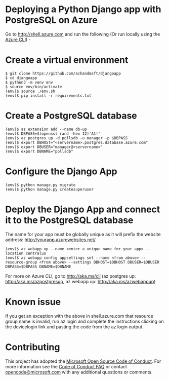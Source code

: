 # Deploying a Python Django app with PostgreSQL on Azure
Go to http://shell.azure.com and run the following (Or run locally using the [Azure CLI](http://aka.ms/cli)) -  

# Create a virtual environment    
    $ git clone https://github.com/achandmsft/djangoapp
    $ cd djangoapp
    $ python3 -m venv env
    $ source env/bin/activate
    (env)$ source ./env.sh
    (env)$ pip install -r requirements.txt

# Create a PostgreSQL database    
    (env)$ az extension add --name db-up
    (env)$ DBPASS=$(openssl rand -hex 12)'A1!'
    (env)$ az postgres up -d pollsdb -u manager -p $DBPASS
    (env)$ export DBHOST="<servername>.postgres.database.azure.com"
    (env)$ export DBUSER="manager@<servername>"
    (env)$ export DBNAME="pollsdb"

# Configure the Django App   
    (env)$ python manage.py migrate
    (env)$ python manage.py createsuperuser

# Deploy the Django App and connect it to the PostgreSQL database     
The name for your app must be globally unique as it will prefix the website address: http://yourapp.azurewebsites.net/ 

    (env)$ az webapp up --name <enter a unique name for your app> --location centralus
    (env)$ az webapp config appsettings set --name <from above> --resource-group <from above> --settings DBHOST=$DBHOST DBUSER=$DBUSER DBPASS=$DBPASS DBNAME=$DBNAME 

For more on Azure CLI, go to http://aka.ms/cli (az postgres up: http://aka.ms/azpostgresup, az webapp up: http://aka.ms/azwebappup)

# Known issue
If you get an exception with the above in shell.azure.com that resource group name is invalid, run az login and complete the instructions clicking on the devicelogin link and pasting the code from the az login output.

# Contributing
This project has adopted the [Microsoft Open Source Code of Conduct](https://opensource.microsoft.com/codeofconduct/). For more information see the [Code of Conduct FAQ](https://opensource.microsoft.com/codeofconduct/faq/) or contact [opencode@microsoft.com](mailto:opencode@microsoft.com) with any additional questions or comments.
